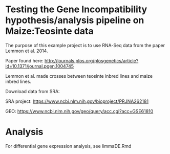 # Testing the Gene Incompatibility hypothesis/analysis pipeline on Maize:Teosinte data

The purpose of this example project is to use RNA-Seq data from the paper Lemmon et al. 2014.

Paper found here: http://journals.plos.org/plosgenetics/article?id=10.1371/journal.pgen.1004745

Lemmon et al. made crosses between teosinte inbred lines and maize inbred lines.

Download data from SRA:

SRA project: https://www.ncbi.nlm.nih.gov/bioproject/PRJNA262181

GEO: https://www.ncbi.nlm.nih.gov/geo/query/acc.cgi?acc=GSE61810

# Analysis

For differential gene expression analysis, see limmaDE.Rmd

